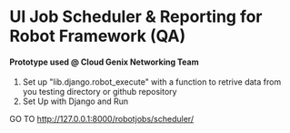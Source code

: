 

# UI Job Scheduler & Reporting for Robot Framework (QA) 
#### Prototype used @ Cloud Genix Networking Team  

1) Set up "lib.django.robot_execute" with a function to retrive data from you testing directory or github repository
2) Set Up with Django and Run

GO TO http://127.0.0.1:8000/robotjobs/scheduler/
